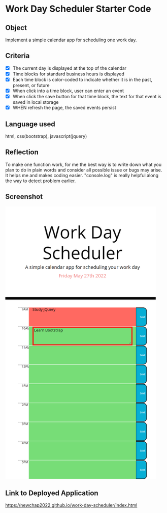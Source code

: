 # Work Day Scheduler Starter Code

## Object 
Implement a simple calendar app for scheduling one work day.

## Criteria
- [x] The current day is displayed at the top of the calendar
- [x] Time blocks for standard business hours is displayed
- [x] Each time block is color-coded to indicate whether it is in the past, present, or future
- [x] When click into a time block, user can enter an event
- [x] When click the save button for that time block, the text for that event is saved in local storage
- [x] WHEN refresh the page, the saved events persist

## Language used
html, css(bootstrap), javascript(jquery)

## Reflection
To make one function work, for me the best way is to write down what you plan to do in plain words and consider all possible issue or bugs may arise. It helps me and makes coding easier. "console.log" is really helpful along the way to detect problem earlier.

## Screenshot
<img src=".\assets\images\screenshot.png" alt="webpage screenshot" width ="474" height="857"/>

## Link to Deployed Application
 https://newchap2022.github.io/work-day-scheduler/index.html
